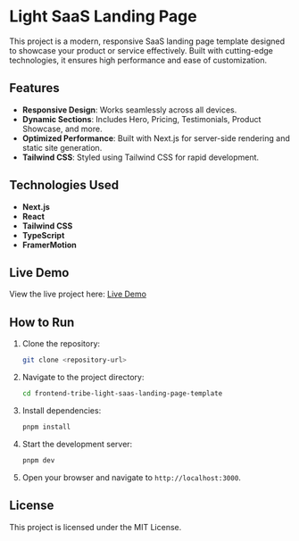 # Light SaaS Landing Page

This project is a modern, responsive SaaS landing page template designed to showcase your product or service effectively. Built with cutting-edge technologies, it ensures high performance and ease of customization.

## Features

- **Responsive Design**: Works seamlessly across all devices.
- **Dynamic Sections**: Includes Hero, Pricing, Testimonials, Product Showcase, and more.
- **Optimized Performance**: Built with Next.js for server-side rendering and static site generation.
- **Tailwind CSS**: Styled using Tailwind CSS for rapid development.

## Technologies Used

- **Next.js**
- **React**
- **Tailwind CSS**
- **TypeScript**
- **FramerMotion**

## Live Demo

View the live project here: [Live Demo](https://saas-landing-page-orpin-tau.vercel.app/)

## How to Run

1. Clone the repository:
   ```bash
   git clone <repository-url>
   ```
2. Navigate to the project directory:
   ```bash
   cd frontend-tribe-light-saas-landing-page-template
   ```
3. Install dependencies:
   ```bash
   pnpm install
   ```
4. Start the development server:
   ```bash
   pnpm dev
   ```
5. Open your browser and navigate to `http://localhost:3000`.

## License

This project is licensed under the MIT License.

